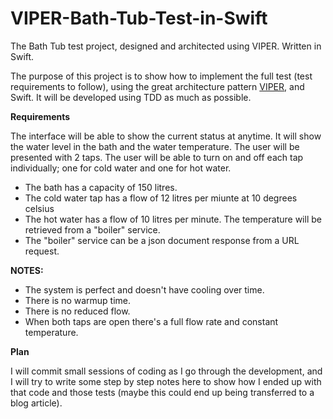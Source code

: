 VIPER-Bath-Tub-Test-in-Swift
============================

The Bath Tub test project, designed and architected using VIPER. Written in Swift.

The purpose of this project is to show how to implement the full test (test requirements to follow), using the great architecture pattern <a href="http://www.objc.io/issue-13/viper.html">VIPER</a>, and Swift. It will be developed using TDD as much as possible. 

**Requirements**

The interface will be able to show the current status at anytime. It will show the water level in the bath and the water temperature. 
The user will be presented with 2 taps. The user will be able to turn on and off each tap individually; one for cold water and one for hot water. 

- The bath has a capacity of 150 litres.
- The cold water tap has a flow of 12 litres per miunte at 10 degrees celsius
- The hot water has a flow of 10 litres per minute. The temperature will be retrieved from a "boiler" service. 
- The "boiler" service can be a json document response from a URL request.

**NOTES:**
- The system is perfect and doesn't have cooling over time.
- There is no warmup time.
- There is no reduced flow.
- When both taps are open there's a full flow rate and constant temperature.

**Plan**

I will commit small sessions of coding as I go through the development, and I will try to write some step by step notes here to show how I ended up with that code and those tests (maybe this could end up being transferred to a blog article).
